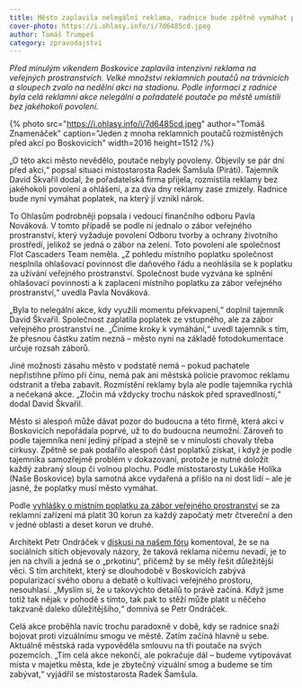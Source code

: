 ```yaml
---
title: Město zaplavila nelegální reklama, radnice bude zpětně vymáhat poplatek
cover-photo: https://i.ohlasy.info/i/7d6485cd.jpeg
author: Tomáš Trumpeš
category: zpravodajství
---
```


*Před minulým víkendem Boskovice zaplavila intenzivní reklama na veřejných prostranstvích. Velké množství reklamních poutačů na trávnících a sloupech zvalo na nedělní akci na stadionu. Podle informací z radnice byla celá reklamní akce nelegální a pořadatelé poutače po městě umístili bez jakéhokoli povolení.*

{% photo src="https://i.ohlasy.info/i/7d6485cd.jpeg" author="Tomáš Znamenáček" caption="Jeden z mnoha reklamních poutačů rozmístěných před akcí po Boskovicích" width=2016 height=1512 /%}

„O této akci město nevědělo, poutače nebyly povoleny. Objevily se pár dní před akcí,“ popsal situaci místostarosta Radek Šamšula (Piráti). Tajemník David Škvařil dodal, že pořadatelská firma přijela, rozmístila reklamy bez jakéhokoli povolení a ohlášení, a za dva dny reklamy zase zmizely. Radnice bude nyní vymáhat poplatek, na který jí vznikl nárok. 

To Ohlasům podrobněji popsala i vedoucí finančního odboru Pavla Nováková.  V tomto případě se podle ní jednalo o zábor veřejného prostranství, který vyžaduje povolení Odboru tvorby a ochrany životního prostředí, jelikož se jedná o zábor na zeleni. Toto povolení ale společnost Flot Cascaders Team neměla. „Z pohledu místního poplatku společnost nesplnila ohlašovací povinnost dle daňového řádu a neohlásila se k poplatku za užívání veřejného prostranství. Společnost bude vyzvána ke splnění ohlašovací povinnosti a k zaplacení místního poplatku za zábor veřejného prostranství,“ uvedla Pavla Nováková.

„Byla to nelegální akce, kdy využili momentu překvapení,“ doplnil tajemník David Škvařil. Společnost zaplatila poplatek ze vstupného, ale za zábor veřejného prostranství ne. „Činíme kroky k vymáhání,“ uvedl tajemník s tím, že přesnou částku zatím nezná – město nyní na základě fotodokumentace určuje rozsah záborů. 

Jiné možnosti zásahu město v podstatě nemá – pokud pachatele nepřistihne přímo při činu, nemá pak ani městská policie pravomoc reklamu odstranit a třeba zabavit. Rozmístění reklamy byla ale podle tajemníka rychlá a nečekaná akce. „Zločin má vždycky trochu náskok před spravedlností,“ dodal David Škvařil.

Město si alespoň může dávat pozor do budoucna a této firmě, která akci v Boskovicích nepořádala poprvé, už to do budoucna neumožní. Zároveň to podle tajemníka není jediný případ a stejně se v minulosti chovaly třeba cirkusy. Zpětně se pak podařilo alespoň část poplatků získat, i když je podle tajemníka samozřejmě problém v dokazovaní, protože je nutné doložit každý zabraný sloup či volnou plochu. Podle místostarosty Lukáše Holíka (Naše Boskovice) byla samotná akce vydařená a přišlo na ni dost lidí – ale je jasné, že poplatky musí město vymáhat.

Podle [vyhlášky o místním poplatku za zábor veřejného prostranství](https://boskovice.cz/assets/File.ashx?id_org=832&id_dokumenty=48716) se za reklamní zařízení má platit 30 korun za každý započatý metr čtvereční a den v jedné oblasti a deset korun ve druhé.

Architekt Petr Ondráček v [diskusi na našem fóru](https://forum.ohlasy.info/t/cerna-reklamni-kampan/549) komentoval, že se na sociálních sítích objevovaly názory, že taková reklama ničemu nevadí, je to jen na chvíli a jedná se o „prkotinu“, přičemž by se měly řešit důležitější věci. S tím architekt, který se dlouhodobě v Boskovicích zabývá popularizací svého oboru a debatě o kultivaci veřejného prostoru, nesouhlasí. „Myslím si, že u takovýchto detailů to právě začíná. Když jsme totiž tak nějak v pohodě s tímto, tak pak to stěží může platit u něčeho takzvaně daleko důležitějšího,“ domnívá se Petr Ondráček.

Celá akce proběhla navíc trochu paradoxně v době, kdy se radnice snaží bojovat proti vizuálnímu smogu ve městě. Zatím začíná hlavně u sebe. Aktuálně městská rada vypověděla smlouvu na tři poutače na svých pozemcích. „Tím celá akce nekončí, ale pokračuje dál – budeme vytipovávat místa v majetku města, kde je zbytečný vizuální smog a budeme se tím zabývat,“ vyjádřil se místostarosta Radek Šamšula.